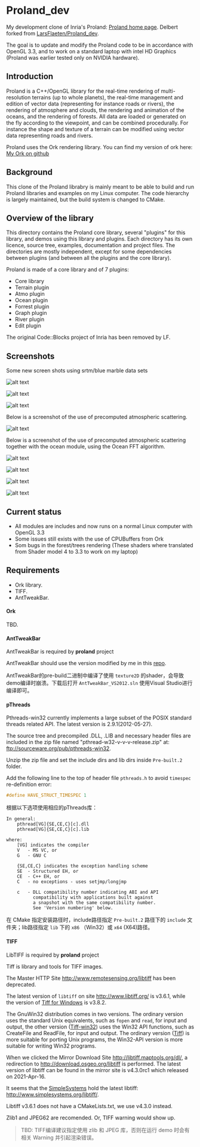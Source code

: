 # Proland_dev

My development clone of Inria's Proland: [Proland home page](http://proland.imag.fr/). Delbert forked from [LarsFlaeten/Proland_dev](https://github.com/LarsFlaeten/Proland_dev).

The goal is to update and modify the Proland code to be in accordance with OpenGL 3.3, and to work on a standard laptop with intel HD Graphics (Proland was earlier tested only on NVIDIA hardware).

## Introduction

Proland is a C++/OpenGL library for the real-time rendering of multi-resolution terrains (up to whole planets), the real-time management and edition of vector data (representing for instance roads or rivers), the rendering of atmosphere and clouds, the rendering and animation of the oceans, and the rendering of forests. All data are loaded or generated on the fly according to the viewpoint, and can be combined procedurally. For instance the shape and texture of a terrain can be modified using vector data representing roads and rivers.

Proland uses the Ork rendering library. You can find my version of ork here: [My Ork on github](https://github.com/cnDelbert/ork)

## Background

This clone of the Proland librabry is mainly meant to be able to build and run Proland libraries and examples on my Linux computer. The code hierarchy is largely maintained, but the build system is changed to CMake.

## Overview of the library

This directory contains the Proland core library, several "plugins" for this library, and demos using this library and plugins. Each directory 
has its own licence, source tree, examples, documentation and project files. The directories are mostly independent, except for some dependencies between plugins (and between all the plugins and the core library).

Proland is made of a core library and of 7 plugins:

* Core library
* Terrain plugin
* Atmo plugin
* Ocean plugin
* Forrest plugin
* Graph plugin
* River plugin
* Edit plugin

The original Code::Blocks project of Inria has been removed by LF.

## Screenshots

Some new screen shots using srtm/blue marble data sets

![alt text](web/blue_marble.png "Earth with clouds")

![alt text](web/italy.png "Italy")

![alt text](web/Pico_do_fogo.png "Cape Verde islands, Pico do Fogo")

Below is a screenshot of the use of precomputed atmospheric scattering.

![alt text](web/Atmo_test.png "Test of precomputed atmospheric scattering")

Below is a screenshot of the use of precomputed atmospheric scattering together with the ocean module, using the Ocean FFT algorithm.

![alt text](web/Ocean_and_atmo2.png "Test of precomputed atmospheric scattering and ocean")

![alt text](web/Procedural_landscape_test.png "Procedural landscape test")

![alt text](web/first_procedural_planet.png "First procedural planet")

![alt text](web/Blue_marble_test.png "First earth test (with low res texture)")

## Current status

* All modules are includes and now runs on a normal Linux computer with OpenGL 3.3
* Some issues still exists with the use of CPUBuffers from Ork
* Som bugs in the forest/trees rendering (These shaders where translated from Shader model 4 to 3.3 to work on my laptop) 

## Requirements

- Ork library.
- TIFF.
- AntTweakBar.

#### Ork

TBD.

#### AntTweakBar

AntTweakBar is required by **proland** project

AntTweakBar should use the version modified by me in this [repo](https://github.com/cnDelbert/AntTweakBar).

AntTweakBar的pre-build二进制中编译了使用 `texture2D` 的shader，会导致demo编译时崩溃。下载后打开 `AntTweakBar_VS2012.sln` 使用Visual Studio进行编译即可。

#### pThreads

Pthreads-win32 currently implements a large subset of the POSIX standard threads related API. The latest version is 2.9.1(2012-05-27).

The source tree and precompiled .DLL, .LIB and necessary header files are included in the zip file named "pthread-w32-v-v-v-release.zip" at:
<ftp://sourceware.org/pub/pthreads-win32>.

Unzip the zip file and set the include dirs and lib dirs inside `Pre-built.2` folder. 

Add the following line to the top of header file `pthreads.h` to avoid `timespec` re-definition error:

```c++
#define HAVE_STRUCT_TIMESPEC 1
```

根据以下选项使用相应的pThreads库：

```text
In general:
	pthread[VG]{SE,CE,C}[c].dll
	pthread[VG]{SE,CE,C}[c].lib

where:
	[VG] indicates the compiler
	V	- MS VC, or
	G	- GNU C

	{SE,CE,C} indicates the exception handling scheme
	SE	- Structured EH, or
	CE	- C++ EH, or
	C	- no exceptions - uses setjmp/longjmp

	c	- DLL compatibility number indicating ABI and API
		  compatibility with applications built against
		  a snapshot with the same compatibility number.
		  See 'Version numbering' below.
```

在 CMake 指定安装路径时，include路径指定 `Pre-built.2` 路径下的 `include` 文件夹；lib路径指定 `lib` 下的 `x86` （Win32）或 `x64` (X64)路径。


#### TIFF

LibTIFF is required by **proland** project

Tiff is library and tools for TIFF images.

The Master HTTP Site http://www.remotesensing.org/libtiff has been deprecated.

The latest version of `libtiff` on site <http://www.libtiff.org/> is v3.6.1, while the version of [Tiff for Windows](http://gnuwin32.sourceforge.net/packages/tiff.htm) is v3.8.2.

The GnuWin32 distribution comes in two versions. The ordinary version uses the standard Unix equivalents, such as `fopen` and `read`, for input and output, the other version ([Tiff-win32](http://gnuwin32.sourceforge.net/packages/tiff-win32.htm)) uses the Win32 API functions, such as CreateFile and ReadFile, for input and output. The ordinary version ([Tiff](http://gnuwin32.sourceforge.net/packages/tiff.htm)) is more suitable for porting Unix programs, the Win32-API version is more suitable for writing Win32 programs.

When we clicked the Mirror Download Site <http://libtiff.maptools.org/dl/>, a redirection to <http://download.osgeo.org/libtiff> is performed. The latest version of libtiff can be found in the mirror site is v4.3.0rc1 which released on 2021-Apr-16. 

It seems that the [SimpleSystems](http://www.simplesystems.org/) hold the latest libtiff: <http://www.simplesystems.org/libtiff/>.

Libtiff v3.6.1 does not have a CMakeLists.txt, we use v4.3.0 instead.

Zlib1 and JPEG62 are recomended. Or, TIFF warning would show up.

> TBD: TIFF编译建议指定使用 zlib 和 JPEG 库，否则在运行 demo 时会有相关 Warning 并引起渲染错误。


